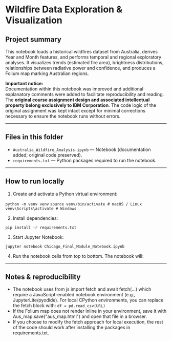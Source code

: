 # Wildfire Data Exploration & Visualization

## Project summary
This notebook loads a historical wildfires dataset from Australia, derives Year and Month features, and performs temporal and regional exploratory analyses. It visualizes trends (estimated fire area), brightness distributions, relationships between radiative power and confidence, and produces a Folium map marking Australian regions.

**Important notice:**  
Documentation within this notebook was improved and additional explanatory comments were added to facilitate reproducibility and reading. The **original course assignment design and associated intellectual property belong exclusively to IBM Corporation**. The code logic of the original assignment was kept intact except for minimal corrections necessary to ensure the notebook runs without errors.

---

## Files in this folder
- `Australia_Wildfire_Analysis.ipynb` — Notebook (documentation added; original code preserved).
- `requirements.txt` — Python packages required to run the notebook.

---

## How to run locally

1. Create and activate a Python virtual environment:

`python -m venv venv`
`source venv/bin/activate # macOS / Linux`
`venv\Scripts\activate # Windows`

2. Install dependencies:

`pip install -r requirements.txt`

3. Start Jupyter Notebook:

`jupyter notebook Chicago_Final_Module_Notebook.ipynb`

4. Run the notebook cells from top to bottom. The notebook will:

---

## Notes & reproducibility
- The notebook uses from js import fetch and await fetch(...) which require a JavaScript-enabled notebook environment (e.g., JupyterLite/pyodide). For local CPython environments, you can replace the fetch block with: `df = pd.read_csv(URL)`
- If the Folium map does not render inline in your environment, save it with Aus_map.save("aus_map.html") and open that file in a browser.
- If you choose to modify the fetch approach for local execution, the rest of the code should work after installing the packages in requirements.txt.
